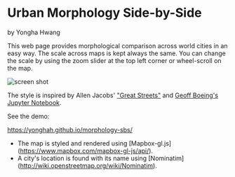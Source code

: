 # Urban Morphology Side-by-Side

by Yongha Hwang

This web page provides morphological comparison across world cities in an easy
way. The scale across maps is kept always the same. You can change the scale by using
the zoom slider at the top left corner or wheel-scroll on the map.

![screen shot](https://cloud.githubusercontent.com/assets/3218468/26832154/9046b42c-4a9c-11e7-8bfb-e5327a04e760.png)

The style is inspired by Allen Jacobs' ["Great Streets"](https://www.amazon.com/Great-Streets-Press-Allan-Jacobs/dp/0262600234) and [Geoff Boeing's Jupyter Notebook](http://geoffboeing.com/2017/01/).  

See the demo:

https://yonghah.github.io/morphology-sbs/

- The map is styled and rendered using [Mapbox-gl.js] (https://www.mapbox.com/mapbox-gl-js/api/).
- A city's location is found with its name using [Nominatim] (http://wiki.openstreetmap.org/wiki/Nominatim).

